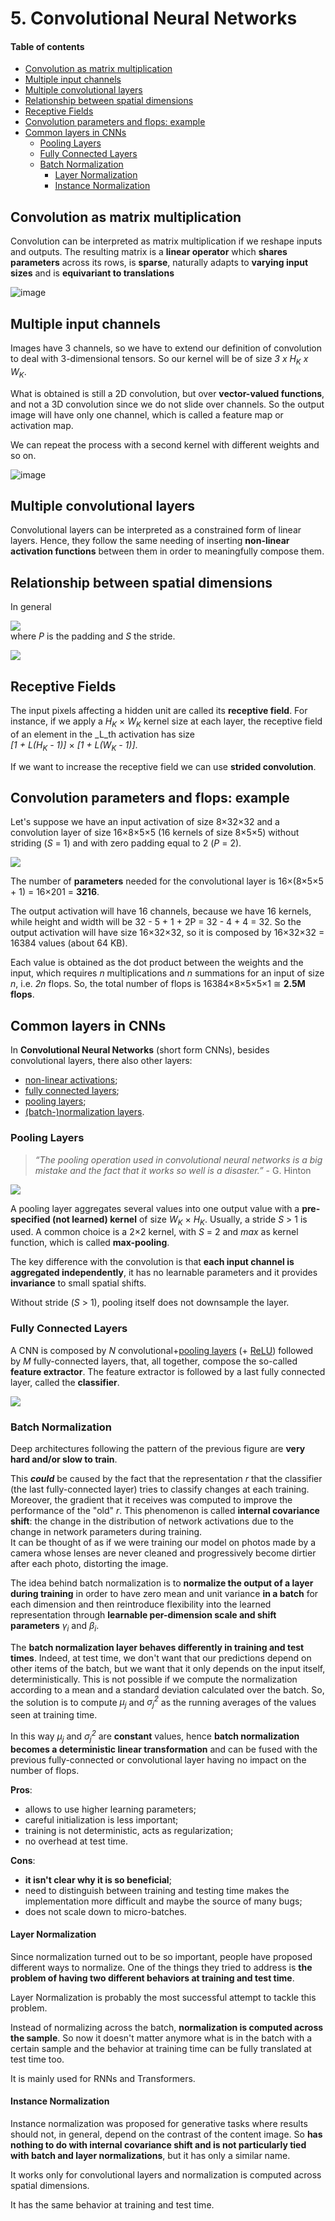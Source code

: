 # 5. Convolutional Neural Networks

#### Table of contents

- [Convolution as matrix multiplication](#convolution-as-matrix-multiplication)
- [Multiple input channels](#multiple-input-channels)
- [Multiple convolutional layers](#multiple-convolutional-layers)
- [Relationship between spatial dimensions](#relationship-between-spatial-dimensions)
- [Receptive Fields](#receptive-fields)
- [Convolution parameters and flops: example](#convolution-parameters-and-flops--example)
- [Common layers in CNNs](#common-layers-in-cnns)
  * [Pooling Layers](#pooling-layers)
  * [Fully Connected Layers](#fully-connected-layers)
  * [Batch Normalization](#batch-normalization)
    + [Layer Normalization](#layer-normalization)
    + [Instance Normalization](#instance-normalization)

## Convolution as matrix multiplication

Convolution can be interpreted as matrix multiplication if we reshape inputs and outputs. The resulting matrix is a **linear operator** which **shares parameters** across its rows, is **sparse**, naturally adapts to **varying input sizes** and is **equivariant to translations**

![image](assets/markdown-img-paste-20211011122642518.png)

## Multiple input channels

Images have 3 channels, so we have to extend our definition of convolution to deal with 3-dimensional tensors. So our kernel will be of size _3 x H<sub>K</sub> x W<sub>K</sub>_.

What is obtained is still a 2D convolution, but over **vector-valued functions**, and not a 3D convolution since we do not slide over channels. So the output image will have only one channel, which is called a feature map or activation map.

We can repeat the process with a second kernel with different weights and so on.

![image](assets/markdown-img-paste-20211011123506744.png)

## Multiple convolutional layers

Convolutional layers can be interpreted as a constrained form of linear layers. Hence, they follow the same needing of inserting **non-linear activation functions** between them in order to meaningfully compose them.

## Relationship between spatial dimensions

In general

![](assets/markdown-img-paste-20220123184541529.png)  
where _P_ is the padding and _S_ the stride.

![](assets/markdown-img-paste-20220124091835390.png)

## Receptive Fields

The input pixels affecting a hidden unit are called its **receptive field**. For instance, if we apply a _H<sub>K</sub>_ &times; _W<sub>K</sub>_ kernel size at each layer, the receptive field of an element in the _L_th activation has size  
_[1 + L(H<sub>K</sub> - 1)]_ &times; _[1 + L(W<sub>K</sub> - 1)]_.

If we want to increase the receptive field we can use **strided convolution**.

## Convolution parameters and flops: example

Let's suppose we have an input activation of size 8&times;32&times;32 and a convolution layer of size 16&times;8&times;5&times;5 (16 kernels of size 8&times;5&times;5) without striding (_S_ = 1) and with zero padding equal to 2 (_P_ = 2).

![](assets/markdown-img-paste-20211024134352327.png)

The number of **parameters** needed for the convolutional layer is 16&times;(8&times;5&times;5 + 1) = 16&times;201 = **3216**.

The output activation will have 16 channels, because we have 16 kernels, while height and width will be 32 - 5 + 1 + 2P = 32 - 4 + 4 = 32. So the output activation will have size 16&times;32&times;32, so it is composed by 16&times;32&times;32 = 16384 values (about 64 KB).

Each value is obtained as the dot product between the weights and the input, which requires _n_ multiplications and _n_ summations for an input of size _n_, i.e. _2n_ flops. So, the total number of flops is 16384&times;8&times;5&times;5&times;1 &cong; **2.5M flops**.

## Common layers in CNNs

In **Convolutional Neural Networks** (short form CNNs), besides convolutional layers, there also other layers:
 - [non-linear activations](4.md#neural-networks);
 - [fully connected layers](#fully-connected-layers);
 - [pooling layers](#pooling-layers);
 - [(batch-)normalization layers](#batch-normalization).

### Pooling Layers

 > _“The pooling operation
used in convolutional
neural networks is a big
mistake and the fact
that it works so well is a
disaster.”_
> \- G. Hinton

![](assets/markdown-img-paste-20211024135337684.png)

A pooling layer aggregates several values into one output value with a **pre-specified (not learned) kernel** of size _W<sub>K</sub>_ &times; _H<sub>K</sub>_. Usually, a stride _S_ > 1 is used. A common choice is a 2&times;2 kernel, with _S_ = 2 and _max_ as kernel function, which is called **max-pooling**.

The key difference with the convolution is that **each input channel is aggregated independently**, it has no learnable parameters and it provides **invariance** to small spatial shifts.

Without stride (_S_ > 1), pooling itself does not downsample the layer.

### Fully Connected Layers

A CNN is composed by _N_ convolutional+[pooling layers](#pooling-layers) (+ [ReLU](4.md#neural-networks)) followed by _M_ fully-connected layers, that, all together, compose the so-called **feature extractor**. The feature extractor is followed by a last fully connected layer, called the  **classifier**.

![](assets/markdown-img-paste-20211024141007718.png)

### Batch Normalization

Deep architectures following the pattern of the previous figure are **very hard and/or slow to train**.

This _**could**_ be caused by the fact that the representation _r_ that the classifier (the last fully-connected layer) tries to classify changes at each training. Moreover, the gradient that it receives was computed to improve the performance of the "old" _r_. This phenomenon is called **internal covariance shift**: the change in the distribution of network activations due to the change in network parameters during training.  
It can be thought of as if we were training our model on photos made by a camera whose lenses are never cleaned and progressively become dirtier after each photo, distorting the image.

The idea behind batch normalization is to **normalize the output of a layer during training** in order to have zero mean and unit variance **in a batch** for each dimension and then reintroduce flexibility into the learned representation through **learnable per-dimension scale and shift parameters** _&gamma;_<sub>_i_</sub> and _&beta;_<sub>_i_</sub>.

The **batch normalization layer behaves differently in training and test times**. Indeed, at test time, we don't want that our predictions depend on other items of the batch, but we want that it only depends on the input itself, deterministically. This is not possible if we compute the normalization according to a mean and a standard deviation calculated over the batch. So, the solution is to compute _&mu;<sub>j</sub>_ and _&sigma;<sub>j</sub><sup>2</sup>_ as the running averages of the values seen at training time.

In this way _&mu;<sub>j</sub>_ and _&sigma;<sub>j</sub><sup>2</sup>_ are **constant** values, hence **batch normalization becomes a deterministic linear transformation** and can be fused with the previous fully-connected or convolutional layer having no impact on the number of flops.

**Pros**:
 - allows to use higher learning parameters;
 - careful initialization is less important;
 - training is not deterministic, acts as regularization;
 - no overhead at test time.

**Cons**:
 - **it isn't clear why it is so beneficial**;
 - need to distinguish between training and testing time makes the implementation more difficult and maybe the source of many bugs;
 - does not scale down to micro-batches.

#### Layer Normalization

Since normalization turned out to be so important, people have proposed different ways to normalize. One of the things they tried to address is **the problem of having two different behaviors at training and test time**.

Layer Normalization is probably the most successful attempt to tackle this problem.

Instead of normalizing across the batch, **normalization is computed across the sample**. So now it doesn't matter anymore what is in the batch with a certain sample and the behavior at training time can be fully translated at test time too.

It is mainly used for RNNs and Transformers.

#### Instance Normalization

Instance normalization was proposed for generative tasks where results should not, in general, depend on the contrast of the content image. So **has nothing to do with internal covariance shift and is not particularly tied with batch and layer normalizations**, but it has only a similar name.

It works only for convolutional layers and normalization is computed across spatial dimensions.

It has the same behavior at training and test time.
